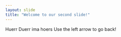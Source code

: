 ```yaml
---
layout: slide
title: "Welcome to our second slide!"
---
```

Huerr Duerr ima hoers
Use the left arrow to go back!
